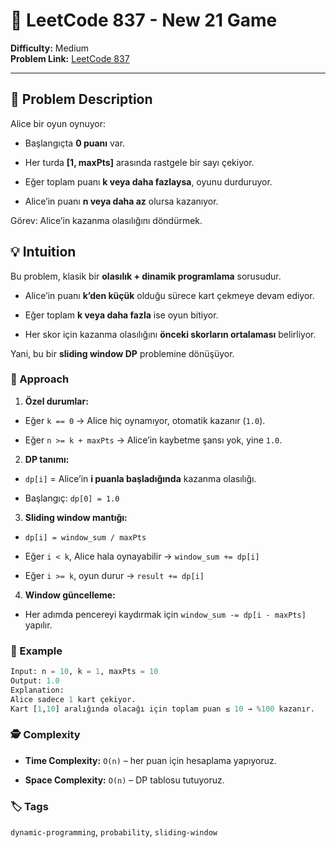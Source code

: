 # 🎲 LeetCode 837 - New 21 Game

**Difficulty:** Medium  
**Problem Link:** [LeetCode 837](https://leetcode.com/problems/new-21-game/description/)

---

## 🧩 Problem Description

Alice bir oyun oynuyor:

- Başlangıçta **0 puanı** var.

- Her turda **[1, maxPts]** arasında rastgele bir sayı çekiyor.

- Eğer toplam puanı **k veya daha fazlaysa**, oyunu durduruyor.

- Alice’in puanı **n veya daha az** olursa kazanıyor.

Görev: Alice’in kazanma olasılığını döndürmek.

## 💡 Intuition

Bu problem, klasik bir **olasılık + dinamik programlama** sorusudur.

- Alice’in puanı **k’den küçük** olduğu sürece kart çekmeye devam ediyor.

- Eğer toplam **k veya daha fazla** ise oyun bitiyor.

- Her skor için kazanma olasılığını **önceki skorların ortalaması** belirliyor.

Yani, bu bir **sliding window DP** problemine dönüşüyor.

### 🚀 Approach

1. **Özel durumlar:**

- Eğer `k == 0` → Alice hiç oynamıyor, otomatik kazanır (`1.0`).

- Eğer `n >= k + maxPts` → Alice’in kaybetme şansı yok, yine `1.0`.

2. **DP tanımı:**

- `dp[i]` = Alice’in **i puanla başladığında** kazanma olasılığı.

- Başlangıç: `dp[0] = 1.0`

3. **Sliding window mantığı:**

- `dp[i] = window_sum / maxPts`

- Eğer `i < k`, Alice hala oynayabilir → `window_sum += dp[i]`

- Eğer `i >= k`, oyun durur → `result += dp[i]`

4. **Window güncelleme:**

- Her adımda pencereyi kaydırmak için `window_sum -= dp[i - maxPts]` yapılır.

### 🧮 Example
```python
Input: n = 10, k = 1, maxPts = 10
Output: 1.0
Explanation:
Alice sadece 1 kart çekiyor.
Kart [1,10] aralığında olacağı için toplam puan ≤ 10 → %100 kazanır.
```

### 🕵️ Complexity

- **Time Complexity:** `O(n)` – her puan için hesaplama yapıyoruz.

- **Space Complexity:** `O(n)` – DP tablosu tutuyoruz.

### 🏷️ Tags

`dynamic-programming`, `probability`, `sliding-window`